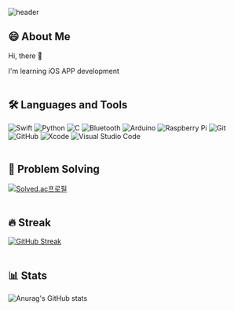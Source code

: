 ![header](https://capsule-render.vercel.app/api?type=soft&color=timeGradient&height=170&section=header&text=Yuvin%20Rho&fontSize=70&animation=twinkling)

## 😄 About Me
Hi, there 👋

I'm learning iOS APP development
<br>
<br>
## 🛠️ Languages and Tools
 <!-- badges(https://github.com/Ileriayo/markdown-badges) -->
![Swift](https://img.shields.io/badge/swift-F54A2A?style=flat-square&logo=swift&logoColor=white)
![Python](https://img.shields.io/badge/python-3670A0?style=flat-square&logo=python&logoColor=white)
![C](https://img.shields.io/badge/c-%2300599C.svg?style=flat-square&logo=c&logoColor=white)
![Bluetooth](https://img.shields.io/badge/-Bluetooth-0082FC?style=flat-square&logo=Bluetooth&logoColor=white)
![Arduino](https://img.shields.io/badge/-Arduino-00979D?style=flat-square&logo=Arduino&logoColor=white)
![Raspberry Pi](https://img.shields.io/badge/-RaspberryPi-C51A4A?style=flat-square&logo=Raspberry-Pi)
![Git](https://img.shields.io/badge/git-%23F05033.svg?style=flat-square&logo=git&logoColor=white)
![GitHub](https://img.shields.io/badge/github-%23121011.svg?style=flat-square&logo=github&logoColor=white)
![Xcode](https://img.shields.io/badge/Xcode-007ACC?style=flat-square&logo=Xcode&logoColor=white)
![Visual Studio Code](https://img.shields.io/badge/Visual%20Studio%20Code-0078d7.svg?style=flat-square&logo=visual-studio-code&logoColor=white)
<br>
<br>
## 📝 Problem Solving
[![Solved.ac프로필](http://mazassumnida.wtf/api/v2/generate_badge?boj=yvrho)](https://solved.ac/yvrho)
<br>
<br>
## 🔥 Streak
[![GitHub Streak](https://github-readme-streak-stats.herokuapp.com?user=yuvinrho&theme=dark&hide_border=true)](https://git.io/streak-stats)
<br>
<br>
## 📊 Stats
![Anurag's GitHub stats](https://github-readme-stats.vercel.app/api?username=yuvinrho&show_icons=true&theme=dark&include_all_commits=true&custom_title=Yuvin%20Rho's%20GitHub%20Stats&hide=issues,stars&hide_border=true)
<br>
<br>

